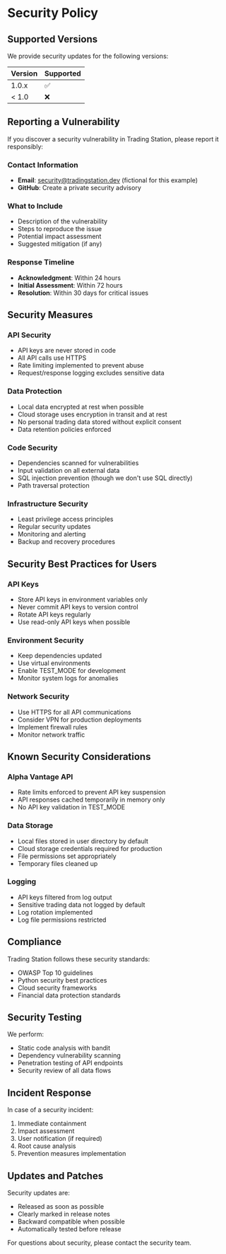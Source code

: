 # Security Policy

## Supported Versions

We provide security updates for the following versions:

| Version | Supported          |
| ------- | ------------------ |
| 1.0.x   | :white_check_mark: |
| < 1.0   | :x:                |

## Reporting a Vulnerability

If you discover a security vulnerability in Trading Station, please report it responsibly:

### Contact Information
- **Email**: security@tradingstation.dev (fictional for this example)
- **GitHub**: Create a private security advisory

### What to Include
- Description of the vulnerability
- Steps to reproduce the issue
- Potential impact assessment
- Suggested mitigation (if any)

### Response Timeline
- **Acknowledgment**: Within 24 hours
- **Initial Assessment**: Within 72 hours
- **Resolution**: Within 30 days for critical issues

## Security Measures

### API Security
- API keys are never stored in code
- All API calls use HTTPS
- Rate limiting implemented to prevent abuse
- Request/response logging excludes sensitive data

### Data Protection
- Local data encrypted at rest when possible
- Cloud storage uses encryption in transit and at rest
- No personal trading data stored without explicit consent
- Data retention policies enforced

### Code Security
- Dependencies scanned for vulnerabilities
- Input validation on all external data
- SQL injection prevention (though we don't use SQL directly)
- Path traversal protection

### Infrastructure Security
- Least privilege access principles
- Regular security updates
- Monitoring and alerting
- Backup and recovery procedures

## Security Best Practices for Users

### API Keys
- Store API keys in environment variables only
- Never commit API keys to version control
- Rotate API keys regularly
- Use read-only API keys when possible

### Environment Security
- Keep dependencies updated
- Use virtual environments
- Enable TEST_MODE for development
- Monitor system logs for anomalies

### Network Security
- Use HTTPS for all API communications
- Consider VPN for production deployments
- Implement firewall rules
- Monitor network traffic

## Known Security Considerations

### Alpha Vantage API
- Rate limits enforced to prevent API key suspension
- API responses cached temporarily in memory only
- No API key validation in TEST_MODE

### Data Storage
- Local files stored in user directory by default
- Cloud storage credentials required for production
- File permissions set appropriately
- Temporary files cleaned up

### Logging
- API keys filtered from log output
- Sensitive trading data not logged by default
- Log rotation implemented
- Log file permissions restricted

## Compliance

Trading Station follows these security standards:
- OWASP Top 10 guidelines
- Python security best practices
- Cloud security frameworks
- Financial data protection standards

## Security Testing

We perform:
- Static code analysis with bandit
- Dependency vulnerability scanning
- Penetration testing of API endpoints
- Security review of all data flows

## Incident Response

In case of a security incident:
1. Immediate containment
2. Impact assessment
3. User notification (if required)
4. Root cause analysis
5. Prevention measures implementation

## Updates and Patches

Security updates are:
- Released as soon as possible
- Clearly marked in release notes
- Backward compatible when possible
- Automatically tested before release

For questions about security, please contact the security team.